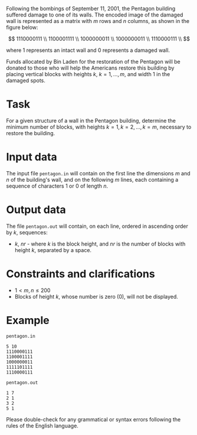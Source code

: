Following the bombings of September 11, 2001, the Pentagon building suffered damage to one of its walls. The encoded image of the damaged wall is represented as a matrix with $m$ rows and $n$ columns, as shown in the figure below:

$$
1110000111 \\
1100001111 \\
1000000011 \\
1000000011 \\
1110000111 \\
$$

where $1$ represents an intact wall and $0$ represents a damaged wall.

Funds allocated by Bin Laden for the restoration of the Pentagon will be donated to those who will help the Americans restore this building by placing vertical blocks with heights $k$, $k = 1, \ldots, m$, and width $1$ in the damaged spots.

# Task

For a given structure of a wall in the Pentagon building, determine the minimum number of blocks, with heights $k=1, k=2, \ldots, k=m$, necessary to restore the building.

# Input data

The input file `pentagon.in` will contain on the first line the dimensions $m$ and $n$ of the building's wall, and on the following $m$ lines, each containing a sequence of characters $1$ or $0$ of length $n$.

# Output data

The file `pentagon.out` will contain, on each line, ordered in ascending order by $k$, sequences:

* $k$, $nr$ - where $k$ is the block height, and $nr$ is the number of blocks with height $k$, separated by a space.

# Constraints and clarifications

* $1 < m,n \leq 200$
* Blocks of height $k$, whose number is zero ($0$), will not be displayed.

# Example

`pentagon.in`
```
5 10
1110000111
1100001111
1000000011
1111101111
1110000111
```

`pentagon.out`
```
1 7
2 1
3 2
5 1
```

Please double-check for any grammatical or syntax errors following the rules of the English language.